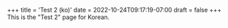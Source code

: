 +++
title = 'Test 2 (ko)'
date = 2022-10-24T09:17:19-07:00
draft = false
+++
This is the "Test 2" page for Korean.
